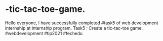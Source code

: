 # -tic-tac-toe-game.
Hello everyone, I have successfully completed #task5 of web development internship at internship program. Task5 : Create a tic-tac-toe game. #webdevelopment #tip2021 #techedu
